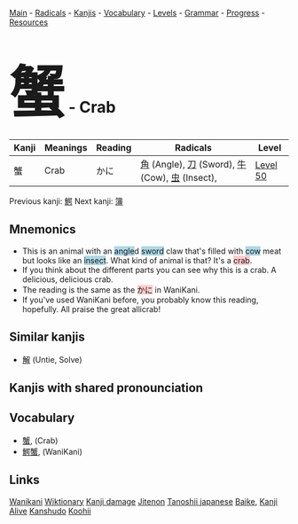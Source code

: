 <style> bigfont {font-size: 100px}</style>
[Main](../README.md) -
[Radicals](../radicals.md) -
[Kanjis](../kanjis.md) -
[Vocabulary](../vocabulary.md) -
[Levels](../levels.md) -
[Grammar](../grammar.md) - 
[Progress](../progress.md) -
[Resources](../resources.md)
# <bigfont> 蟹</bigfont> - Crab 

| Kanji | Meanings | Reading | Radicals | Level |
| --- | --- | --- | --- | --- |
| 蟹 | Crab | かに | [角](../radicals/角.md) (Angle), [刀](../radicals/刀.md) (Sword), [牛](../radicals/牛.md) (Cow), [虫](../radicals/虫.md) (Insect),  | [Level 50](../levels/wk_level50.md) |

Previous kanji: [鰐](鰐.md) Next kanji: [簿](簿.md) 

## Mnemonics
 * This is an animal with an <span style="background-color:#ADD8E6"> angle</span>d <span style="background-color:#ADD8E6"> sword</span> claw that's filled with <span style="background-color:#ADD8E6"> cow</span> meat but looks like an <span style="background-color:#ADD8E6"> insect</span>. What kind of animal is that? It's a <span style="background-color:#ffcccb"> crab</span>.
* If you think about the different parts you can see why this is a crab. A delicious, delicious crab.
* The reading is the same as the <span style="background-color:#ffcccb"> かに</span> in WaniKani.
* If you've used WaniKani before, you probably know this reading, hopefully. All praise the great allicrab!


## Similar kanjis
 * [解](解.md) (Untie, Solve)



## Kanjis with shared pronounciation
 


## Vocabulary
 * [蟹](../vocabulary/蟹.md), (Crab)
* [鰐蟹](../vocabulary/蟹.md), (WaniKani)




## Links 


[Wanikani](https://www.wanikani.com/kanji/蟹)
[Wiktionary](https://en.wiktionary.org/wiki/蟹)
[Kanji damage](http://www.kanjidamage.com/kanji/search?utf8=✓&q=蟹)
[Jitenon](https://jitenon.com/kanji/蟹)
[Tanoshii japanese](https://www.tanoshiijapanese.com/dictionary/kanji.cfm?k=蟹)
[Baike](https://baike.baidu.com/item/蟹),
[Kanji Alive](https://app.kanjialive.com/蟹)
[Kanshudo](https://www.kanshudo.com/searchmn?q=蟹)
[Koohii](https://kanji.koohii.com/study/kanji/蟹)
